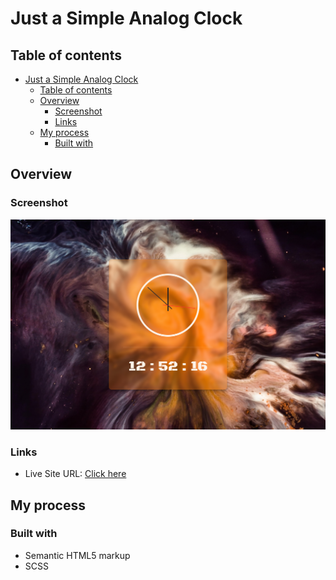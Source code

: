 # Just a Simple Analog Clock

## Table of contents

- [Just a Simple Analog Clock](#just-a-simple-analog-clock)
  - [Table of contents](#table-of-contents)
  - [Overview](#overview)
    - [Screenshot](#screenshot)
    - [Links](#links)
  - [My process](#my-process)
    - [Built with](#built-with)

## Overview

### Screenshot

![screenshot](./screenshots/screenshot-1.png)

### Links

- Live Site URL: [Click here](https://undefined-analog-clock.netlify.app/)

## My process

### Built with

- Semantic HTML5 markup
- SCSS
